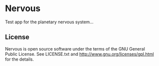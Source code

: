 Nervous
=======

Test app for the planetary nervous system...


License
-------

Nervous is open source software under the terms of the GNU General Public
License. See LICENSE.txt and http://www.gnu.org/licenses/gpl.html for the
details.
